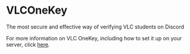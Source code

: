 # VLCOneKey

The most secure and effective way of verifying VLC students on Discord

For more information on VLC OneKey, including how to set it up on your server, click [here](https://vlccommunity.notion.site/VLC-OneKey-4dc05c574d27492a907865fe1d02502a).
